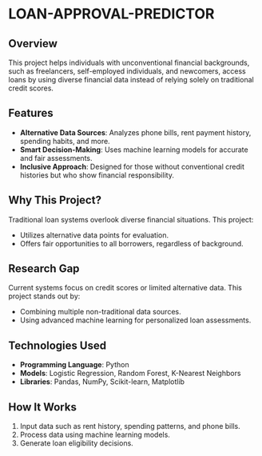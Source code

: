 # LOAN-APPROVAL-PREDICTOR

## Overview
This project helps individuals with unconventional financial backgrounds, such as freelancers, self-employed individuals, and newcomers, access loans by using diverse financial data instead of relying solely on traditional credit scores.

## Features
- **Alternative Data Sources**: Analyzes phone bills, rent payment history, spending habits, and more.
- **Smart Decision-Making**: Uses machine learning models for accurate and fair assessments.
- **Inclusive Approach**: Designed for those without conventional credit histories but who show financial responsibility.

## Why This Project?
Traditional loan systems overlook diverse financial situations. This project:
- Utilizes alternative data points for evaluation.
- Offers fair opportunities to all borrowers, regardless of background.

## Research Gap
Current systems focus on credit scores or limited alternative data. This project stands out by:
- Combining multiple non-traditional data sources.
- Using advanced machine learning for personalized loan assessments.

## Technologies Used
- **Programming Language**: Python  
- **Models**: Logistic Regression, Random Forest, K-Nearest Neighbors  
- **Libraries**: Pandas, NumPy, Scikit-learn, Matplotlib

## How It Works
1. Input data such as rent history, spending patterns, and phone bills.  
2. Process data using machine learning models.  
3. Generate loan eligibility decisions.




